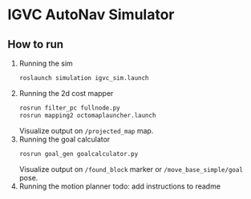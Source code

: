 # IGVC AutoNav Simulator

## How to run

1. Running the sim
    ```bash
    roslaunch simulation igvc_sim.launch
    ```
2. Running the 2d cost mapper
    ```bash
    rosrun filter_pc fullnode.py
    rosrun mapping2 octomaplauncher.launch
    ```
    Visualize output on ``/projected_map`` map.
3. Running the goal calculator
    ```bash
    rosrun goal_gen goalcalculator.py
    ```
    Visualize output on ``/found_block`` marker or ``/move_base_simple/goal`` pose.
4. Running the motion planner
    todo: add instructions to readme